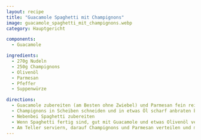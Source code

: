```yaml
---
layout: recipe
title: "Guacamole Spaghetti mit Champignons"
image: guacamole_spaghetti_mit_champignons.webp
category: Hauptgericht

components:
  - Guacamole

ingredients:
  - 270g Nudeln
  - 250g Champignons
  - Olivenöl
  - Parmesan
  - Pfeffer
  - Suppenwürze

directions:
  - Guacamole zubereiten (am Besten ohne Zwiebel) und Parmesan fein reiben
  - Champignons in Scheiben schneiden und in etwas Öl scharf anbraten bis das Wasser verdampft ist und sie leicht angeröstet sind
  - Nebenbei Spaghetti zubereiten
  - Wenn Spaghetti fertig sind, gut mit Guacamole und etwas Olivenöl vermischen
  - Am Teller serviern, darauf Champignons und Parmesan verteilen und mit etwas Olivenöl abschmecken
---
```

